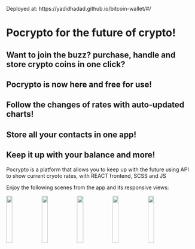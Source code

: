 ﻿<p>Deployed at: https://yadidhadad.github.io/bitcoin-wallet/#/</p>

<h1>Pocrypto for the future of crypto!</h1>
<h2>Want to join the buzz? purchase, handle and store crypto coins in one click? </h2>
<h2>Pocrypto is now here and free for use! </h2>
<h2>Follow the changes of rates with auto-updated charts!</h2>
<h2>Store all your contacts in one app!</h2>
<h2>Keep it up with your balance and more!</h2>

<p>Pocrypto is a platform that allows you to keep up with the future using API to show current cryoto rates, with REACT frontend, SCSS and JS</p>


<p>Enjoy the following scenes from the app and its responsive views:</p>

<p float="center">

<img src="https://res.cloudinary.com/dnznyz6om/image/upload/v1678020356/mobile-black_4_w6kv7r.png" width="18%"/>
<img src="https://res.cloudinary.com/dnznyz6om/image/upload/v1678020355/mobile-black_gemabs.png" width="18%"/>
<img src="https://res.cloudinary.com/dnznyz6om/image/upload/v1678020355/mobile-black_1_ooq4rk.png" width="18%"/>
<img src="https://res.cloudinary.com/dnznyz6om/image/upload/v1678020355/mobile-black_2_yimj4d.png" width="18%"/>
<img src="https://res.cloudinary.com/dnznyz6om/image/upload/v1678020356/mobile-black_3_mzqiv1.png" width="18%"/>
</p>
